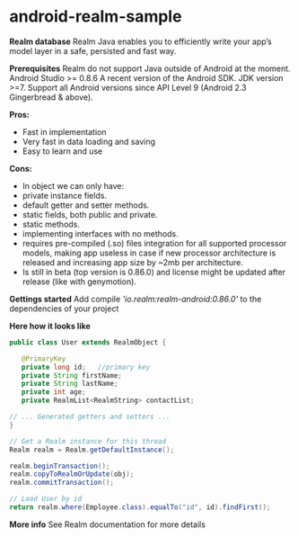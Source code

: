 # android-realm-sample

**Realm database**
Realm Java enables you to efficiently write your app’s model layer in a safe, persisted and fast way. 

**Prerequisites**
Realm do not support Java outside of Android at the moment.
Android Studio >= 0.8.6
A recent version of the Android SDK.
JDK version >=7.
Support all Android versions since API Level 9 (Android 2.3 Gingerbread & above).

**Pros:**

 - Fast in implementation
 - Very fast in data loading and saving
 - Easy to learn and use

**Cons:**

 - In object we can only have:
 - private instance fields.
 - default getter and setter methods.
 - static fields, both public and private.
 - static methods.
 - implementing interfaces with no methods.
 - requires pre-compiled (.so) files integration for all supported
   processor models, making app useless in case if new processor
   architecture is released and increasing app size by ~2mb per
   architecture.
 - Is still in beta (top version is 0.86.0) and license might be updated
   after release (like with genymotion).

**Gettings started**
Add compile *'io.realm:realm-android:0.86.0'* to the dependencies of your project

**Here how it looks like**

```java 
public class User extends RealmObject {

   @PrimaryKey
   private long id;   //primary key
   private String firstName;
   private String lastName;
   private int age;
   private RealmList<RealmString> contactList;

// ... Generated getters and setters ...
}
```
	
```java 
// Get a Realm instance for this thread
Realm realm = Realm.getDefaultInstance();

realm.beginTransaction();
realm.copyToRealmOrUpdate(obj); 
realm.commitTransaction();
```

```java
// Load User by id
return realm.where(Employee.class).equalTo("id", id).findFirst(); 
```

**More info**
See Realm documentation for more details
